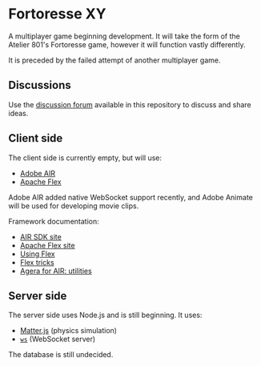 # Fortoresse XY

A multiplayer game beginning development. It will take the form of the Atelier 801's Fortoresse game, however it will function vastly differently.

It is preceded by the failed attempt of another multiplayer game.

## Discussions

Use the [discussion forum](https://github.com/hydroper/fortoresseXY/discussions) available in this repository to discuss and share ideas.

## Client side

The client side is currently empty, but will use:

* [Adobe AIR](https://airsdk.dev)
* [Apache Flex](https://flex.apache.org)

Adobe AIR added native WebSocket support recently, and Adobe Animate will be used for developing movie clips.

Framework documentation:

* [AIR SDK site](https://airsdk.dev)
* [Apache Flex site](https://flex.apache.org)
* [Using Flex](https://help.adobe.com/archive/en_US/flex/using/flex_4.6_help.pdf)
* [Flex tricks](https://gist.github.com/hydroper/8b70e8877b1bb7360528d6c5eae50d08)
* [Agera for AIR: utilities](https://hydroper.gitbook.io/agera-air/)

## Server side

The server side uses Node.js and is still beginning. It uses:

* [Matter.js](https://brm.io/matter-js/) (physics simulation)
* [`ws`](https://www.npmjs.com/package/ws) (WebSocket server)

The database is still undecided.